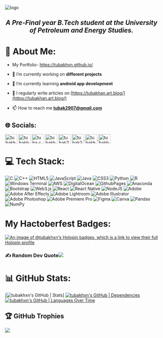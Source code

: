 ![logo](https://github.com/tubakhxn/tubakhxn/blob/main/github-header-image.png)
<i><h2 align="center"> A Pre-Final year B.Tech student at the University of Petroleum and Energy Studies.</h2></i>



# 💫 About Me:
- My Portfolio- https://tubakhxn.github.io/
- 🔭 I’m currently working on **different projects**
  
- 🌱 I’m currently learning **android app development**

- 📝 I regularly write articles on [https://tubakhan.art.blog/](https://tubakhan.art.blog/)

- 📫 How to reach me **tubak2907@gmail.com**




## 🌐 Socials:
<p align="left">
<a href="https://twitter.com/scoobiezoobii" target="blank"><img align="center" src="https://raw.githubusercontent.com/rahuldkjain/github-profile-readme-generator/master/src/images/icons/Social/twitter.svg" alt="tubakhxn" height="30" width="40" /></a>
<a href="https://linkedin.com/in/tubakhxn" target="blank"><img align="center" src="https://raw.githubusercontent.com/rahuldkjain/github-profile-readme-generator/master/src/images/icons/Social/linked-in-alt.svg" alt="tubakhxn" height="30" width="40" /></a>
<a href="https://instagram.com/tuba.captures" target="blank"><img align="center" src="https://raw.githubusercontent.com/rahuldkjain/github-profile-readme-generator/master/src/images/icons/Social/instagram.svg" alt="tuba.captures" height="30" width="40" /></a>
<a href="https://www.behance.net/tubakhxn" target="blank"><img align="center" src="https://raw.githubusercontent.com/rahuldkjain/github-profile-readme-generator/master/src/images/icons/Social/behance.svg" alt="tubakhan9" height="30" width="40" /></a>
<a href="https://www.hackerrank.com/tubak2907?hr_r=1" target="blank"><img align="center" src="https://raw.githubusercontent.com/rahuldkjain/github-profile-readme-generator/master/src/images/icons/Social/hackerrank.svg" alt="tubak2907?hr_r=1" height="30" width="40" /></a>
<a href="https://www.leetcode.com/tubak2907" target="blank"><img align="center" src="https://raw.githubusercontent.com/rahuldkjain/github-profile-readme-generator/master/src/images/icons/Social/leet-code.svg" alt="tubak2907" height="30" width="40" />
<a href="https://hub.docker.com/u/tubakhxn" target="_blank"><img align="center" src="https://github.com/tubakhxn/tubakhxn/blob/main/docker.png" alt="tubakhxn" height="30" width="40" />
<a href="https://buymeacoffee.com/tuba.khxn" target="_blank"><img align="center" src="https://github.com/tubakhxn/tubakhxn/blob/main/coffee.png" alt="tubakhxn" height="30" width="40" />



</a></a>
</p>

# 💻 Tech Stack:

![C](https://img.shields.io/badge/c-%2300599C.svg?style=for-the-badge&logo=c&logoColor=white) ![C++](https://img.shields.io/badge/c++-%2300599C.svg?style=for-the-badge&logo=c%2B%2B&logoColor=white) ![HTML5](https://img.shields.io/badge/html5-%23E34F26.svg?style=for-the-badge&logo=html5&logoColor=white) ![JavaScript](https://img.shields.io/badge/javascript-%23323330.svg?style=for-the-badge&logo=javascript&logoColor=%23F7DF1E) ![Java](https://img.shields.io/badge/java-%23ED8B00.svg?style=for-the-badge&logo=openjdk&logoColor=white) ![CSS3](https://img.shields.io/badge/css3-%231572B6.svg?style=for-the-badge&logo=css3&logoColor=white) ![Python](https://img.shields.io/badge/python-3670A0?style=for-the-badge&logo=python&logoColor=ffdd54) ![R](https://img.shields.io/badge/r-%23276DC3.svg?style=for-the-badge&logo=r&logoColor=white) ![Windows Terminal](https://img.shields.io/badge/Windows%20Terminal-%234D4D4D.svg?style=for-the-badge&logo=windows-terminal&logoColor=white) ![AWS](https://img.shields.io/badge/AWS-%23FF9900.svg?style=for-the-badge&logo=amazon-aws&logoColor=white) ![DigitalOcean](https://img.shields.io/badge/DigitalOcean-%230167ff.svg?style=for-the-badge&logo=digitalOcean&logoColor=white) ![GithubPages](https://img.shields.io/badge/github%20pages-121013?style=for-the-badge&logo=github&logoColor=white) ![Anaconda](https://img.shields.io/badge/Anaconda-%2344A833.svg?style=for-the-badge&logo=anaconda&logoColor=white) ![Bootstrap](https://img.shields.io/badge/bootstrap-%238511FA.svg?style=for-the-badge&logo=bootstrap&logoColor=white) ![Web3.js](https://img.shields.io/badge/web3.js-F16822?style=for-the-badge&logo=web3.js&logoColor=white) ![React](https://img.shields.io/badge/react-%2320232a.svg?style=for-the-badge&logo=react&logoColor=%2361DAFB) ![React Native](https://img.shields.io/badge/react_native-%2320232a.svg?style=for-the-badge&logo=react&logoColor=%2361DAFB) ![NodeJS](https://img.shields.io/badge/node.js-6DA55F?style=for-the-badge&logo=node.js&logoColor=white) ![Adobe](https://img.shields.io/badge/adobe-%23FF0000.svg?style=for-the-badge&logo=adobe&logoColor=white) ![Adobe After Effects](https://img.shields.io/badge/Adobe%20After%20Effects-9999FF.svg?style=for-the-badge&logo=Adobe%20After%20Effects&logoColor=white) ![Adobe Lightroom](https://img.shields.io/badge/Adobe%20Lightroom-31A8FF.svg?style=for-the-badge&logo=Adobe%20Lightroom&logoColor=white) ![Adobe Illustrator](https://img.shields.io/badge/adobe%20illustrator-%23FF9A00.svg?style=for-the-badge&logo=adobe%20illustrator&logoColor=white) ![Adobe Photoshop](https://img.shields.io/badge/adobe%20photoshop-%2331A8FF.svg?style=for-the-badge&logo=adobe%20photoshop&logoColor=white) ![Adobe Premiere Pro](https://img.shields.io/badge/Adobe%20Premiere%20Pro-9999FF.svg?style=for-the-badge&logo=Adobe%20Premiere%20Pro&logoColor=white) ![Figma](https://img.shields.io/badge/figma-%23F24E1E.svg?style=for-the-badge&logo=figma&logoColor=white) ![Canva](https://img.shields.io/badge/Canva-%2300C4CC.svg?style=for-the-badge&logo=Canva&logoColor=white) ![Pandas](https://img.shields.io/badge/pandas-%23150458.svg?style=for-the-badge&logo=pandas&logoColor=white) ![NumPy](https://img.shields.io/badge/numpy-%23013243.svg?style=for-the-badge&logo=numpy&logoColor=white)

# My Hactoberfest Badges:
[![An image of @tubakhxn's Holopin badges, which is a link to view their full Holopin profile](https://holopin.me/tubakhxn)](https://holopin.io/@tubakhxn)
### ✍️ Random Dev Quote![](https://quotes-github-readme.vercel.app/api?type=horizontal&theme=dark)
# 📊 GitHub Stats:
[![tubakhxn's GitHub | Stats](https://stats.quine.sh/tubakhxn/github?theme=dark)]
[![tubakhxn's GitHub | Dependencies](https://stats.quine.sh/tubakhxn/dependencies?theme=dark)](https://quine.sh?utm_source=widgets&utm_campaign=tubakhxn)
[![tubakhxn's GitHub | Languages Over Time](https://stats.quine.sh/tubakhxn/languages-over-time?theme=dark)](https://quine.sh?utm_source=widgets&utm_campaign=tubakhxn)

## 🏆 GitHub Trophies
![](https://github-profile-trophy.vercel.app/?username=tubakhxn&theme=radical&no-frame=false&no-bg=false&margin-w=4)



<!-- Proudly created with GPRM ( https://gprm.itsvg.in ) -->
